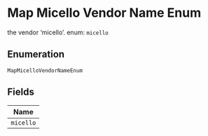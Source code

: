 
# Map Micello Vendor Name Enum

the vendor ‘micello’. enum: `micello`

## Enumeration

`MapMicelloVendorNameEnum`

## Fields

| Name |
|  --- |
| `micello` |

